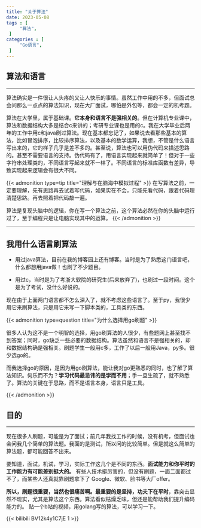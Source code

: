 ```yaml
---
title: "关于算法"
date: 2023-05-08
tags : [                                    
     "算法",
 ]
categories : [                              
     "Go语言",
 ]
---
```


## 算法和语言
---
算法确实是一件很让人头疼的又让人快乐的事情。虽然工作中用的不多，但面试总会问那么一点点的算法知识，现在大厂面试，哪怕是外包等，都会一定的机考题。

算法在大学里，属于基础课。**它本身和语言不是强相关的**。但在计算机专业课中，算法和数据结构大多是结合c来讲的；考研专业课也是用的c。我在大学毕业后两年的工作中用c和java刷过算法。现在基本都忘记了，如果说去看那些基本的算法，比如冒泡排序，比较排序算法，以及基本的数学运算，我想，不管是什么语言写出来的，它的样子几乎是差不多的。甚至说，算法也可以用伪代码来描述思路的。甚至不需要语言的支持。伪代码有了，用语言实现起来就简单了！但对于一些字符串处理类的，不同语言写起来就不一样了。不同语言的标准库函数有差异，导致实现起来逻辑会有很大不同。

{{< admonition type=tip title="理解与在脑海中模拟过程"  >}}
在写算法之前，一定要理解，先有思路再去试着写代码，如果实在不会，只能先看代码，跟着代码理清楚思路。再去照着把代码敲一遍。

算法是复现头脑中的逻辑，你在写一个算法之前，这个算法必然在你的头脑中运行过了，至于编程只是让电脑实现其中的运算。
{{< /admonition >}}

---
## 我用什么语言刷算法

- 用过java算法，目前在我的博客园上还有博客。当时是为了熟悉这门语言吧，什么都想用java做！也刷了不少题目。

- 用过c，当时是为了考浙大软院的研究生(后来放弃了)，也刷过一段时间。这个是为了考试，没什么好说的。

现在由于上面两门语言都不怎么深入了，就不考虑这些语言了。至于py，我很少用它来刷算法，只是用它来写一下脚本类的，工具类的东西。

{{< admonition type=question title="为什么选择用go刷题"  >}}

很多人认为这不是一个明智的选择，用go刷算法的人很少，有些题网上甚至找不到答案；同时，go缺乏一些必要的数据结构。算法虽然和语言不是强相关的，却和数据结构确是强相关。刷题学生一般用c多，工作了以后一般用Java，py多。很少选go的。

而我选择go的原因，是因为用go刷算法，能让我对go更熟悉的同时，也了解了算法知识。何乐而不为？**学习代码最忌讳的是学而不用**；手一旦生疏了，就不熟悉了。算法的关键在于思路，而不是语言本身，语言只是工具。

 {{< /admonition >}}

## 目的
---
现在很多人刷题，可能是为了面试；前几年我找工作的时候，没有机考，但面试也会问我几个简单的算法题。我面的是测试，所以问的比较简单。但是就这么简单的算法题，都可能回答不出来。

要知道，面试，机试，学习，实际工作这几个是不同的东西。**面试能力和你平时的工作能力有可能差别挺大的。** 有些人技术挺厉害的，但没有刷题，一面二面都过不了，而某些人还真就靠刷题拿下了 Google、微软、脸书等大厂offer。

**所以，刷题很重要，当然也很痛苦啊。最重要的是坚持，功夫下在平时**，靠突击显然不现实，尤其是算法这个东西。算法看似枯燥乏味，但还是能帮助我们提升编码能力的。
贴一个b站的视频，用golang写的算法，可以学习一下。

{{< bilibili BV12k4y1C7jE 1 >}}


